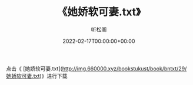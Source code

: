 ﻿---
title:  《她娇软可妻.txt》
date:   2022-02-17T00:00:00+00:00
author: 听松阁
layout: post
permalink: /她娇软可妻/
categories: 小说
tags: [小说]
---

点击《 [她娇软可妻.txt](<a href="http://img.660000.xyz/bookstukust/book/bntxt/29/" target=_blank>http://img.660000.xyz/bookstukust/book/bntxt/29/她娇软可妻.txt)》进行下载